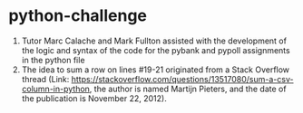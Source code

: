 # python-challenge

1. Tutor Marc Calache and Mark Fullton assisted with the development of the logic and syntax of the code for the pybank and pypoll assignments in the python file
2. The idea to sum a row on lines #19-21 originated from a Stack Overflow thread (Link: https://stackoverflow.com/questions/13517080/sum-a-csv-column-in-python, the author is named Martijn Pieters, and the date of the publication is November 22, 2012).
